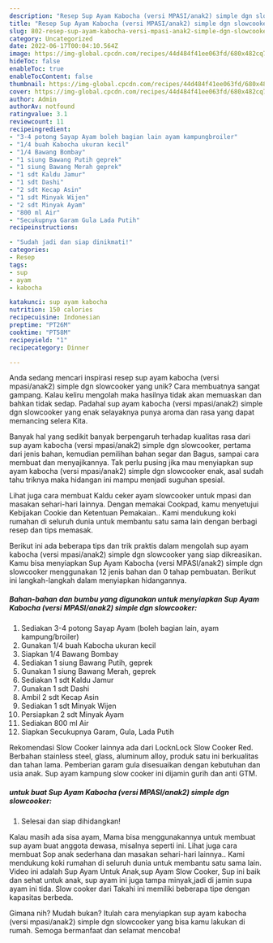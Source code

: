 ```yaml
---
description: "Resep Sup Ayam Kabocha (versi MPASI/anak2) simple dgn slowcooker yang Bisa Manjain Lidah"
title: "Resep Sup Ayam Kabocha (versi MPASI/anak2) simple dgn slowcooker yang Bisa Manjain Lidah"
slug: 802-resep-sup-ayam-kabocha-versi-mpasi-anak2-simple-dgn-slowcooker-yang-bisa-manjain-lidah
category: Uncategorized
date: 2022-06-17T00:04:10.564Z
image: https://img-global.cpcdn.com/recipes/44d484f41ee063fd/680x482cq70/sup-ayam-kabocha-versi-mpasianak2-simple-dgn-slowcooker-foto-resep-utama.jpg
hideToc: false
enableToc: true
enableTocContent: false
thumbnail: https://img-global.cpcdn.com/recipes/44d484f41ee063fd/680x482cq70/sup-ayam-kabocha-versi-mpasianak2-simple-dgn-slowcooker-foto-resep-utama.jpg
cover: https://img-global.cpcdn.com/recipes/44d484f41ee063fd/680x482cq70/sup-ayam-kabocha-versi-mpasianak2-simple-dgn-slowcooker-foto-resep-utama.jpg
author: Admin
authorAv: notfound
ratingvalue: 3.1
reviewcount: 11
recipeingredient:
- "3-4 potong Sayap Ayam boleh bagian lain ayam kampungbroiler"
- "1/4 buah Kabocha ukuran kecil"
- "1/4 Bawang Bombay"
- "1 siung Bawang Putih geprek"
- "1 siung Bawang Merah geprek"
- "1 sdt Kaldu Jamur"
- "1 sdt Dashi"
- "2 sdt Kecap Asin"
- "1 sdt Minyak Wijen"
- "2 sdt Minyak Ayam"
- "800 ml Air"
- "Secukupnya Garam Gula Lada Putih"
recipeinstructions:

- "Sudah jadi dan siap dinikmati!"
categories:
- Resep
tags:
- sup
- ayam
- kabocha

katakunci: sup ayam kabocha 
nutrition: 150 calories
recipecuisine: Indonesian
preptime: "PT26M"
cooktime: "PT58M"
recipeyield: "1"
recipecategory: Dinner

---
```





Anda sedang mencari inspirasi resep sup ayam kabocha (versi mpasi/anak2) simple dgn slowcooker yang unik? Cara membuatnya sangat gampang. Kalau keliru mengolah maka hasilnya tidak akan memuaskan dan bahkan tidak sedap. Padahal sup ayam kabocha (versi mpasi/anak2) simple dgn slowcooker yang enak selayaknya punya aroma dan rasa yang dapat memancing selera Kita.





Banyak hal yang sedikit banyak berpengaruh terhadap kualitas rasa dari sup ayam kabocha (versi mpasi/anak2) simple dgn slowcooker, pertama dari jenis bahan, kemudian pemilihan bahan segar dan Bagus, sampai cara membuat dan menyajikannya. Tak perlu pusing jika mau menyiapkan sup ayam kabocha (versi mpasi/anak2) simple dgn slowcooker enak,      asal sudah tahu triknya maka hidangan ini mampu menjadi suguhan spesial.














Lihat juga cara membuat Kaldu ceker ayam slowcooker untuk mpasi dan masakan sehari-hari lainnya. Dengan memakai Cookpad, kamu menyetujui Kebijakan Cookie dan Ketentuan Pemakaian.. Kami mendukung koki rumahan di seluruh dunia untuk membantu satu sama lain dengan berbagi resep dan tips memasak.






Berikut ini ada beberapa tips dan trik praktis dalam mengolah sup ayam kabocha (versi mpasi/anak2) simple dgn slowcooker yang siap dikreasikan. Kamu bisa menyiapkan Sup Ayam Kabocha (versi MPASI/anak2) simple dgn slowcooker menggunakan 12 jenis bahan dan 0 tahap pembuatan. Berikut ini langkah-langkah dalam menyiapkan hidangannya.

<!--inarticleads1-->

##### Bahan-bahan dan bumbu yang digunakan untuk menyiapkan Sup Ayam Kabocha (versi MPASI/anak2) simple dgn slowcooker:

1. Sediakan 3-4 potong Sayap Ayam (boleh bagian lain, ayam kampung/broiler)
1. Gunakan 1/4 buah Kabocha ukuran kecil
1. Siapkan 1/4 Bawang Bombay
1. Sediakan 1 siung Bawang Putih, geprek
1. Gunakan 1 siung Bawang Merah, geprek
1. Sediakan 1 sdt Kaldu Jamur
1. Gunakan 1 sdt Dashi
1. Ambil 2 sdt Kecap Asin
1. Sediakan 1 sdt Minyak Wijen
1. Persiapkan 2 sdt Minyak Ayam
1. Sediakan 800 ml Air
1. Siapkan Secukupnya Garam, Gula, Lada Putih


Rekomendasi Slow Cooker lainnya ada dari LocknLock Slow Cooker Red. Berbahan stainless steel, glass, aluminum alloy, produk satu ini berkualitas dan tahan lama. Pemberian garam gula disesuaikan dengan kebutuhan dan usia anak. Sup ayam kampung slow cooker ini dijamin gurih dan anti GTM. 

<!--inarticleads2-->

#####  untuk buat Sup Ayam Kabocha (versi MPASI/anak2) simple dgn slowcooker:


1. Selesai dan siap dihidangkan!

Kalau masih ada sisa ayam, Mama bisa menggunakannya untuk membuat sup ayam buat anggota dewasa, misalnya seperti ini. Lihat juga cara membuat Sop anak sederhana dan masakan sehari-hari lainnya.. Kami mendukung koki rumahan di seluruh dunia untuk membantu satu sama lain. Video ini adalah Sup Ayam Untuk Anak,sup Ayam Slow Cooker, Sup ini baik dan sehat untuk anak, sup ayam ini juga tampa minyak,jadi di jamin supa ayam ini tida. Slow cooker dari Takahi ini memiliki beberapa tipe dengan kapasitas berbeda. 

Gimana nih? Mudah bukan? Itulah cara menyiapkan sup ayam kabocha (versi mpasi/anak2) simple dgn slowcooker yang bisa kamu lakukan di rumah. Semoga bermanfaat dan selamat mencoba!
